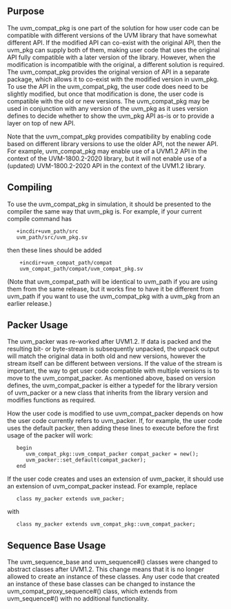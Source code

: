 Purpose
--------
The uvm_compat_pkg is one part of the solution for how user code can be compatible with different versions of the UVM library that have somewhat different API.  If the modified API can co-exist with the original API, then the uvm_pkg can supply both of them, making user code that uses the original API fully compatible with a later version of the library.  However, when the modification is incompatible with the original, a different solution is required.  The uvm_compat_pkg provides the original version of API in a separate package, which allows it to co-exist with the modified version in uvm_pkg.   To use the API in the uvm_compat_pkg, the user code does need to be slightly modified, but once that modification is done, the user code is compatible with the old or new versions.  The uvm_compat_pkg may be used in conjunction with any version of the uvm_pkg as it uses version defines to decide whether to show the uvm_pkg API as-is or to provide a layer on top of new API.  

Note that the uvm_compat_pkg provides compatibility by enabling code based on different library versions to use the older API, not the newer API.  For example, uvm_compat_pkg may enable use of a UVM1.2 API in the context of the UVM-1800.2-2020 library, but it will not enable use of a (updated) UVM-1800.2-2020 API in the context of the UVM1.2 library.

Compiling
--------
To use the uvm_compat_pkg in simulation, it should be presented to the compiler the same way that uvm_pkg is.  For example, if your current compile command has
```
   +incdir+uvm_path/src
   uvm_path/src/uvm_pkg.sv
```
then these lines should be added
```
    +incdir+uvm_compat_path/compat
    uvm_compat_path/compat/uvm_compat_pkg.sv
```
(Note that uvm_compat_path will be identical to uvm_path if you are using them from the same release, but it works fine to have it be different from uvm_path if you want to use the uvm_compat_pkg with a uvm_pkg from an earlier release.)

Packer Usage
---------
The uvm_packer was re-worked after UVM1.2.  If data is packed and the resulting bit- or byte-stream is subsequently unpacked, the unpack output will match the original data in both old and new versions, however the stream itself can be different between versions.  If the value of the stream is important, the way to get user code compatible with multiple versions is to move to the uvm_compat_packer.  As mentioned above, based on version defines, the uvm_compat_packer is either a typedef for the library version of uvm_packer or a new class that inherits from the library version and modifies functions as required.  

How the user code is modified to use uvm_compat_packer depends on how the user code currently refers to uvm_packer.  If, for example, the user code uses the default packer, then adding these lines to execute before the first usage of the packer will work:
```
   begin
      uvm_compat_pkg::uvm_compat_packer compat_packer = new();
      uvm_packer::set_default(compat_packer);
   end
```

If the user code creates and uses an extension of uvm_packer, it should use an extension of uvm_compat_packer instead.  For example, replace
```
   class my_packer extends uvm_packer; 
```
with
```
   class my_packer extends uvm_compat_pkg::uvm_compat_packer; 
```

Sequence Base Usage
----------
The uvm_sequence_base and uvm_sequence#() classes were changed to abstract classes after UVM1.2.  This change means that it is no longer allowed to create an instance of these classes.  Any user code that created an instance of these base classes can be changed to instance the uvm_compat_proxy_sequence#() class, which extends from uvm_sequence#() with no additional functionality.
